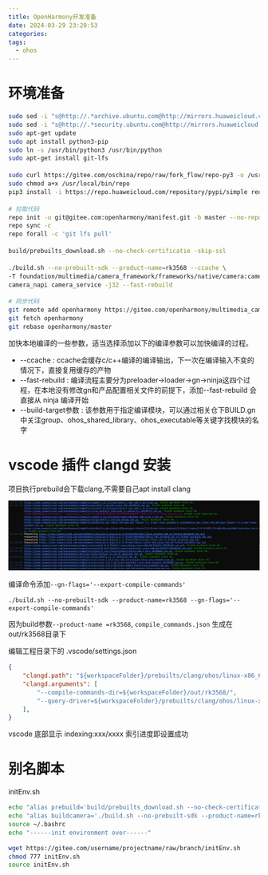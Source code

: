 ```yaml
---
title: OpenHarmony开发准备
date: 2024-03-29 23:20:53
categories: 
tags:
  - ohos
---
```

# 环境准备

```sh
sudo sed -i "s@http://.*archive.ubuntu.com@http://mirrors.huaweicloud.com@g" /etc/apt/sources.list
sudo sed -i "s@http://.*security.ubuntu.com@http://mirrors.huaweicloud.com@g" /etc/apt/sources.list
sudo apt-get update
sudo apt install python3-pip
sudo ln -s /usr/bin/python3 /usr/bin/python
sudo apt-get install git-lfs

sudo curl https://gitee.com/oschina/repo/raw/fork_flow/repo-py3 -o /usr/local/bin/repo
sudo chmod a+x /usr/local/bin/repo
pip3 install -i https://repo.huaweicloud.com/repository/pypi/simple requests

# 拉取代码
repo init -u git@gitee.com:openharmony/manifest.git -b master --no-repo-verify  
repo sync -c  
repo forall -c 'git lfs pull'

build/prebuilts_download.sh --no-check-certificatie -skip-ssl  

./build.sh --no-prebuilt-sdk --product-name=rk3568 --ccache \
-T foundation/multimedia/camera_framework/frameworks/native/camera:camera_framework \
camera_napi camera_service -j32 --fast-rebuild

# 同步代码
git remote add openharmony https://gitee.com/openharmony/multimedia_camera_framework.git
git fetch openharmony
git rebase openharmony/master
```

<!-- more -->
加快本地编译的一些参数，适当选择添加以下的编译参数可以加快编译的过程。

- --ccache : ccache会缓存c/c++编译的编译输出，下一次在编译输入不变的情况下，直接复用缓存的产物
- --fast-rebuild : 编译流程主要分为preloader->loader->gn->ninja这四个过程，在本地没有修改gn和产品配置相关文件的前提下，添加--fast-rebuild 会直接从 ninja 编译开始
- --build-target参数 : 该参数用于指定编译模块，可以通过相关仓下BUILD.gn中关注group、ohos_shared_library、ohos_executable等关键字找模块的名字

# vscode 插件 clangd 安装

项目执行prebuild会下载clang,不需要自己apt install clang

![](https://raw.githubusercontent.com/tanwlanyue/images/master/202404150129013.png)

编译命令添加`--gn-flags='--export-compile-commands'`

```
./build.sh --no-prebuilt-sdk --product-name=rk3568 --gn-flags='--export-compile-commands'
```

因为build参数`--product-name =rk3568`, `compile_commands.json` 生成在out/rk3568目录下

编辑工程目录下的 .vscode/settings.json

```json
{
    "clangd.path": "${workspaceFolder}/prebuilts/clang/ohos/linux-x86_64/llvm/bin/clangd",
    "clangd.arguments": [
        "--compile-commands-dir=${workspaceFolder}/out/rk3568/",
        "--query-driver=${workspaceFolder}/prebuilts/clang/ohos/linux-x86_64/llvm/bin/clang++",
    ],
}
```

vscode 底部显示 indexing:xxx/xxxx 索引进度即设置成功

# 别名脚本
initEnv.sh
```sh
echo "alias prebuild='build/prebuilts_download.sh --no-check-certificatie -skip-ssl'" >> ~/.bashrc
echo "alias buildcamera='./build.sh --no-prebuilt-sdk --product-name=rk3568 --ccache -T foundation/multimedia/camera_framework/frameworks/native/camera:camera_framework camera_napi camera_service -j32 --fast-rebuild'" >> ~/.bashrc
source ~/.bashrc
echo "------init environment over------"
```

```sh
wget https://gitee.com/username/projectname/raw/branch/initEnv.sh
chmod 777 initEnv.sh
source initEnv.sh
```